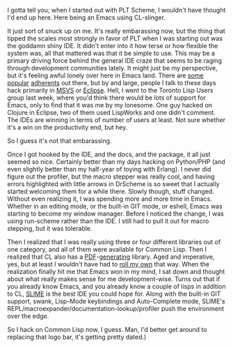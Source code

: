 I gotta tell you; when I started out with PLT Scheme, I wouldn't have thought I'd end up here. Here being an Emacs using CL-slinger.

It just sort of snuck up on me. It's really embarassing now, but the thing that tipped the scales most strongly in favor of PLT when I was starting out was the goddamn shiny IDE. It didn't enter into it how terse or how flexible the system was, all that mattered was that it be simple to use. This may be a primary driving force behind the general IDE craze that seems to be raging through development communities lately. It might just be my perspective, but it's feeling awful lonely over here in Emacs land. There are [some](http://bc.tech.coop/blog/) [popular](http://sachachua.com/blog/2004/11/notable-people-who-use-emacs/) [adherents](http://www.erlang.org/) out there, but by and large, people I talk to these days hack primarily in [MSVS](http://msdn.microsoft.com/en-us/vstudio/default.aspx) or [Eclipse](http://www.eclipse.org/). Hell, I went to the Toronto Lisp Users group last week, where you'd think there would be lots of support for Emacs, only to find that it was me by my lonesome. One guy hacked on Clojure in Eclipse, two of them used LispWorks and one didn't comment. The IDEs are winning in terms of number of users at least. Not sure whether it's a win on the productivity end, but hey.

So I guess it's not that embarassing.

Once I got hooked by the IDE, and the docs, and the package, it all just seemed so nice. Certainly better than my days hacking on Python/PHP (and even slightly better than my half-year of toying with Erlang). I never did figure out the profiler, but the macro stepper was really cool, and having errors highlighted with little arrows in DrScheme is so sweet that I actually started welcoming them for a while there. Slowly though, stuff changed. Without even realizing it, I was spending more and more time in Emacs. Whether in an editing mode, or the built-in GIT mode, or eshell, Emacs was starting to become my window manager. Before I noticed the change, I was using run-scheme rather than the IDE. I still had to pull it out for macro stepping, but it was tolerable. 

Then I realized that I was really using three or four different libraries out of one category, and all of them were available for Common Lisp. Then I realized that CL also has a [PDF](http://www.cliki.net/cl-typesetting)-[generating](http://www.cliki.net/CL-PDF) library. Aged and imperative, yes, but at least I wouldn't have had to [roll my own](http://github.com/Inaimathi/poSStscript) that way. When the realization finally hit me that Emacs won in my mind, I sat down and thought about what really makes sense for me development-wise. Turns out that if you already know Emacs, and you already know a couple of lisps in addition to CL, [SLIME](http://common-lisp.net/project/slime/) is the best IDE you could hope for. Along with the built-in GIT support, swank, Lisp-Mode keybindings and Auto-Complete mode, SLIME's REPL/macroexpander/documentation-lookup/profiler push the environment over the edge.

So I hack on Common Lisp now, I guess. Man, I'd better get around to replacing that logo bar, it's getting pretty dated.)
